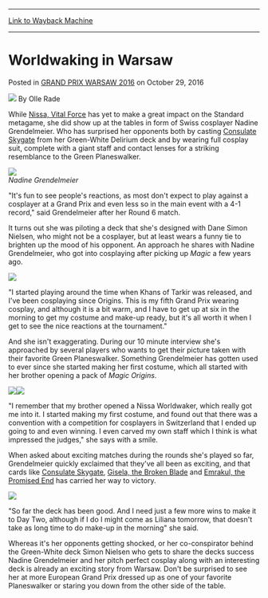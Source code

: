 
---
[Link to Wayback Machine](https://web.archive.org/web/20161101153709/http://magic.wizards.com/en/events/coverage/gpwar16/worldwaking-warsaw-2016-10-29)

[_metadata_:author]:- "Olle Rade"
[_metadata_:description]:- "While [autocard]Nissa, Vital Force[/autocard] has yet to make a great impact on the Standard metagame, she did show up at the tables in form of Swiss cosplayer Nadine Grendelmeier. Who has surprised her opponents both by casting [autocard]Consulate Skygate[/autocard] from her Green-White Delirium deck and by wearing full cosplay suit, complete with a giant staff and contact lenses for a striking resemblance to the Green Planeswalker.&#13; &#13; Nadine Grendelmeier"
[_metadata_:generator]:- "Drupal 7 (http://drupal.org)"
[_metadata_:node]:- "1085926"
[_metadata_:publish_date]:- "2016-10-29"
[_metadata_:source]:- "div-main-content"
[_metadata_:title]:- "Worldwaking in Warsaw"
[_metadata_:wayback_capture_timestamp]:- "2016-11-01 15:37:09"
[_metadata_:wayback_raw_url]:- "https://web.archive.org/web/20161101153709id_/http://magic.wizards.com/en/events/coverage/gpwar16/worldwaking-warsaw-2016-10-29"
[_metadata_:wayback_url]:- "http://magic.wizards.com/en/events/coverage/gpwar16/worldwaking-warsaw-2016-10-29"
---


Worldwaking in Warsaw
=====================



 Posted in [GRAND PRIX WARSAW 2016](/en/events/coverage/gpwar16)
 on October 29, 2016 






![](https://media.magic.wizards.com/styles/auth_small/public/images/person/olle_rade_author.jpg)
By Olle Rade











While [Nissa, Vital Force](http://gatherer.wizards.com/Pages/Card/Details.aspx?name=Nissa%2C+Vital+Force) has yet to make a great impact on the Standard metagame, she did show up at the tables in form of Swiss cosplayer Nadine Grendelmeier. Who has surprised her opponents both by casting [Consulate Skygate](http://gatherer.wizards.com/Pages/Card/Details.aspx?name=Consulate+Skygate) from her Green-White Delirium deck and by wearing full cosplay suit, complete with a giant staff and contact lenses for a striking resemblance to the Green Planeswalker.


![](https://media.wizards.com/2016/events/gpwar16/Nissa-3.jpg)  
*Nadine Grendelmeier*


"It's fun to see people's reactions, as most don't expect to play against a cosplayer at a Grand Prix and even less so in the main event with a 4-1 record," said Grendelmeier after her Round 6 match.


It turns out she was piloting a deck that she's designed with Dane Simon Nielsen, who might not be a cosplayer, but at least wears a funny tie to brighten up the mood of his opponent. An approach he shares with Nadine Grendelmeier, who got into cosplaying after picking up *Magic* a few years ago.


![](https://media.wizards.com/2016/events/gpwar16/Nissa-5.jpg)


"I started playing around the time when Khans of Tarkir was released, and I've been cosplaying since Origins. This is my fifth Grand Prix wearing cosplay, and although it is a bit warm, and I have to get up at six in the morning to get my costume and make-up ready, but it's all worth it when I get to see the nice reactions at the tournament."


And she isn't exaggerating. During our 10 minute interview she's approached by several players who wants to get their picture taken with their favorite Green Planeswalker. Something Grendelmeier has gotten used to ever since she started making her first costume, which all started with her brother opening a pack of *Magic Origins*.


![](https://media.wizards.com/2016/events/gpwar16/Nissa-1.jpg)![](https://media.wizards.com/2016/events/gpwar16/Nissa-2.jpg)


"I remember that my brother opened a Nissa Worldwaker, which really got me into it. I started making my first costume, and found out that there was a convention with a competition for cosplayers in Switzerland that I ended up going to and even winning. I even carved my own staff which I think is what impressed the judges," she says with a smile.


When asked about exciting matches during the rounds she's played so far, Grendelmeier quickly exclaimed that they've all been as exciting, and that cards like [Consulate Skygate](http://gatherer.wizards.com/Pages/Card/Details.aspx?name=Consulate+Skygate), [Gisela, the Broken Blade](http://gatherer.wizards.com/Pages/Card/Details.aspx?name=Gisela%2C+the+Broken+Blade) and [Emrakul, the Promised End](http://gatherer.wizards.com/Pages/Card/Details.aspx?name=Emrakul%2C+the+Promised+End) has carried her way to victory.


![](https://media.wizards.com/2016/events/gpwar16/Nissa-4.jpg)


"So far the deck has been good. And I need just a few more wins to make it to Day Two, although if I do I might come as Liliana tomorrow, that doesn't take as long time to do make-up in the morning" she said.


Whereas it's her opponents getting shocked, or her co-conspirator behind the Green-White deck Simon Nielsen who gets to share the decks success Nadine Grendelmeier and her pitch perfect cosplay along with an interesting deck is already an exciting story from Warsaw. Don't be surprised to see her at more European Grand Prix dressed up as one of your favorite Planeswalker or staring you down from the other side of the table.








